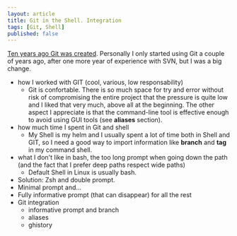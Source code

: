 ```yaml
---
layout: article
title: Git in the Shell. Integration
tags: [Git, Shell]
published: false
---
```


[Ten years ago Git was created](https://www.atlassian.com/git/articles/10-years-of-git/). Personally I only started using Git a couple of years ago, after one more year of experience with SVN, but I was a big change.

* how I worked with GIT (cool, various, low responsability)
    - Git is confortable. There is so much space for try and error without risk of compromising the entire project that the pressure is quite low and I liked that very much, above all at the beginning. The other aspect I appreciate is that the command-line tool is effective enough to avoid using GUI tools (see **aliases** section).
* how much time I spent in Git and shell
    - My Shell is my helm and I usually spent a lot of time both in Shell and GIT, so I need a good way to import information like **branch** and **tag** in my command shell.
* what I don't like in bash, the too long prompt when going down the path (and the fact that I prefer deep paths respect wide paths)
    - Default Shell in Linux is usually bash.
* Solution: Zsh and double prompt.
* Minimal prompt and...
* Fully informative prompt (that can disappear) for all the rest
* Git integration
    - informative prompt and branch
    - aliases
    - ghistory

